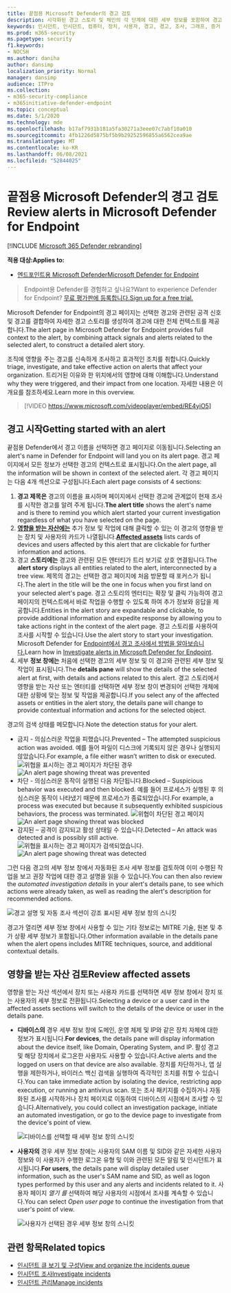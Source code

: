 ```yaml
---
title: 끝점용 Microsoft Defender의 경고 검토
description: 시각화된 경고 스토리 및 체인의 각 단계에 대한 세부 정보를 포함하여 경고 정보를 검토합니다.
keywords: 인시던트, 인시던트, 컴퓨터, 장치, 사용자, 경고, 경고, 조사, 그래프, 증거
ms.prod: m365-security
ms.pagetype: security
f1.keywords:
- NOCSH
ms.author: daniha
author: dansimp
localization_priority: Normal
manager: dansimp
audience: ITPro
ms.collection:
- m365-security-compliance
- m365initiative-defender-endpoint
ms.topic: conceptual
ms.date: 5/1/2020
ms.technology: mde
ms.openlocfilehash: b17af7931b181a5fa30271a3eee07c7abf10a010
ms.sourcegitcommit: 4fb1226d5875bf5b9b29252596855a6562cea9ae
ms.translationtype: MT
ms.contentlocale: ko-KR
ms.lasthandoff: 06/08/2021
ms.locfileid: "52844025"
---
```

# <a name="review-alerts-in-microsoft-defender-for-endpoint"></a><span data-ttu-id="74c67-104">끝점용 Microsoft Defender의 경고 검토</span><span class="sxs-lookup"><span data-stu-id="74c67-104">Review alerts in Microsoft Defender for Endpoint</span></span>

[!INCLUDE [Microsoft 365 Defender rebranding](../../includes/microsoft-defender.md)]


<span data-ttu-id="74c67-105">**적용 대상:**</span><span class="sxs-lookup"><span data-stu-id="74c67-105">**Applies to:**</span></span>
- [<span data-ttu-id="74c67-106">엔드포인트용 Microsoft Defender</span><span class="sxs-lookup"><span data-stu-id="74c67-106">Microsoft Defender for Endpoint</span></span>](https://go.microsoft.com/fwlink/?linkid=2154037)

><span data-ttu-id="74c67-107">Endpoint용 Defender를 경험하고 싶나요?</span><span class="sxs-lookup"><span data-stu-id="74c67-107">Want to experience Defender for Endpoint?</span></span> [<span data-ttu-id="74c67-108">무료 평가판에 등록합니다.</span><span class="sxs-lookup"><span data-stu-id="74c67-108">Sign up for a free trial.</span></span>](https://www.microsoft.com/microsoft-365/windows/microsoft-defender-atp?ocid=docs-wdatp-managealerts-abovefoldlink)

<span data-ttu-id="74c67-109">Microsoft Defender for Endpoint의 경고 페이지는 선택한 경고와 관련된 공격 신호 및 경고를 결합하여 자세한 경고 스토리를 생성하여 경고에 대한 전체 컨텍스트를 제공합니다.</span><span class="sxs-lookup"><span data-stu-id="74c67-109">The alert page in Microsoft Defender for Endpoint provides full context to the alert, by combining attack signals and alerts related to the selected alert, to construct a detailed alert story.</span></span>

<span data-ttu-id="74c67-110">조직에 영향을 주는 경고를 신속하게 조사하고 효과적인 조치를 취합니다.</span><span class="sxs-lookup"><span data-stu-id="74c67-110">Quickly triage, investigate, and take effective action on alerts that affect your organization.</span></span> <span data-ttu-id="74c67-111">트리거된 이유와 한 위치에서의 영향에 대해 이해합니다.</span><span class="sxs-lookup"><span data-stu-id="74c67-111">Understand why they were triggered, and their impact from one location.</span></span> <span data-ttu-id="74c67-112">자세한 내용은 이 개요를 참조하세요.</span><span class="sxs-lookup"><span data-stu-id="74c67-112">Learn more in this overview.</span></span>

> [!VIDEO https://www.microsoft.com/videoplayer/embed/RE4yiO5]

## <a name="getting-started-with-an-alert"></a><span data-ttu-id="74c67-113">경고 시작</span><span class="sxs-lookup"><span data-stu-id="74c67-113">Getting started with an alert</span></span>

<span data-ttu-id="74c67-114">끝점용 Defender에서 경고 이름을 선택하면 경고 페이지로 이동됩니다.</span><span class="sxs-lookup"><span data-stu-id="74c67-114">Selecting an alert's name in Defender for Endpoint will land you on its alert page.</span></span> <span data-ttu-id="74c67-115">경고 페이지에서 모든 정보가 선택한 경고의 컨텍스트로 표시됩니다.</span><span class="sxs-lookup"><span data-stu-id="74c67-115">On the alert page, all the information will be shown in context of the selected alert.</span></span> <span data-ttu-id="74c67-116">각 경고 페이지는 다음 4개 섹션으로 구성됩니다.</span><span class="sxs-lookup"><span data-stu-id="74c67-116">Each alert page consists of 4 sections:</span></span>

1. <span data-ttu-id="74c67-117">**경고 제목은** 경고의 이름을 표시하며 페이지에서 선택한 경고에 관계없이 현재 조사를 시작한 경고를 알려 주게 됩니다.</span><span class="sxs-lookup"><span data-stu-id="74c67-117">**The alert title** shows the alert's name and is there to remind you which alert started your current investigation regardless of what you have selected on the page.</span></span>
2. <span data-ttu-id="74c67-118">[**영향을 받는 자산에는**](#review-affected-assets) 추가 정보 및 작업에 대해 클릭할 수 있는 이 경고의 영향을 받는 장치 및 사용자의 카드가 나열됩니다.</span><span class="sxs-lookup"><span data-stu-id="74c67-118">[**Affected assets**](#review-affected-assets) lists cards of devices and users affected by this alert that are clickable for further information and actions.</span></span>
3. <span data-ttu-id="74c67-119">경고 **스토리에는** 경고와 관련된 모든 엔터티가 트리 보기로 상호 연결됩니다.</span><span class="sxs-lookup"><span data-stu-id="74c67-119">The **alert story** displays all entities related to the alert, interconnected by a tree view.</span></span> <span data-ttu-id="74c67-120">제목의 경고는 선택한 경고 페이지에 처음 방문할 때 포커스가 됩니다.</span><span class="sxs-lookup"><span data-stu-id="74c67-120">The alert in the title will be the one in focus when you first land on your selected alert's page.</span></span> <span data-ttu-id="74c67-121">경고 스토리의 엔터티는 확장 및 클릭 가능하여 경고 페이지의 컨텍스트에서 바로 작업을 수행할 수 있도록 하여 추가 정보와 응답을 제공합니다.</span><span class="sxs-lookup"><span data-stu-id="74c67-121">Entities in the alert story are expandable and clickable, to provide additional information and expedite response by allowing you to take actions right in the context of the alert page.</span></span> <span data-ttu-id="74c67-122">경고 스토리를 사용하여 조사를 시작할 수 있습니다.</span><span class="sxs-lookup"><span data-stu-id="74c67-122">Use the alert story to start your investigation.</span></span> <span data-ttu-id="74c67-123">Microsoft Defender for [Endpoint에서 경고 조사에서 방법을 알아보습니다.](/microsoft-365/security/defender-endpoint/investigate-alerts)</span><span class="sxs-lookup"><span data-stu-id="74c67-123">Learn how in [Investigate alerts in Microsoft Defender for Endpoint](/microsoft-365/security/defender-endpoint/investigate-alerts).</span></span>
4. <span data-ttu-id="74c67-124">세부 **정보 창에는** 처음에 선택한 경고의 세부 정보 및 이 경고와 관련된 세부 정보 및 작업이 표시됩니다.</span><span class="sxs-lookup"><span data-stu-id="74c67-124">The **details pane** will show the details of the selected alert at first, with details and actions related to this alert.</span></span> <span data-ttu-id="74c67-125">경고 스토리에서 영향을 받는 자산 또는 엔터티를 선택하면 세부 정보 창이 변경되어 선택한 개체에 대한 상황에 맞는 정보 및 작업을 제공합니다.</span><span class="sxs-lookup"><span data-stu-id="74c67-125">If you select any of the affected assets or entities in the alert story, the details pane will change to provide contextual information and actions for the selected object.</span></span>

<span data-ttu-id="74c67-126">경고의 검색 상태를 메모합니다.</span><span class="sxs-lookup"><span data-stu-id="74c67-126">Note the detection status for your alert.</span></span> 
- <span data-ttu-id="74c67-127">금지 - 의심스러운 작업을 피했습니다.</span><span class="sxs-lookup"><span data-stu-id="74c67-127">Prevented – The attempted suspicious action was avoided.</span></span> <span data-ttu-id="74c67-128">예를 들어 파일이 디스크에 기록되지 않은 경우나 실행되지 않았습니다.</span><span class="sxs-lookup"><span data-stu-id="74c67-128">For example, a file either wasn’t written to disk or executed.</span></span>
<span data-ttu-id="74c67-129">![위협을 표시하는 경고 페이지가 차단된 경우](images/detstat-prevented.png)</span><span class="sxs-lookup"><span data-stu-id="74c67-129">![An alert page showing threat was prevented](images/detstat-prevented.png)</span></span>
- <span data-ttu-id="74c67-130">차단 - 의심스러운 동작이 실행된 다음 차단됩니다.</span><span class="sxs-lookup"><span data-stu-id="74c67-130">Blocked – Suspicious behavior was executed and then blocked.</span></span> <span data-ttu-id="74c67-131">예를 들어 프로세스가 실행된 후 의심스러운 동작이 나타냈기 때문에 프로세스가 종료되었습니다.</span><span class="sxs-lookup"><span data-stu-id="74c67-131">For example, a process was executed but because it subsequently exhibited suspicious behaviors, the process was terminated.</span></span>
<span data-ttu-id="74c67-132">![위협이 차단된 경고 페이지](images/detstat-blocked.png)</span><span class="sxs-lookup"><span data-stu-id="74c67-132">![An alert page showing threat was blocked](images/detstat-blocked.png)</span></span>
- <span data-ttu-id="74c67-133">감지된 – 공격이 감지되고 활성 상태일 수 있습니다.</span><span class="sxs-lookup"><span data-stu-id="74c67-133">Detected – An attack was detected and is possibly still active.</span></span>
<span data-ttu-id="74c67-134">![위협을 표시하는 경고 페이지가 검색되었습니다.](images/detstat-detected.png)</span><span class="sxs-lookup"><span data-stu-id="74c67-134">![An alert page showing threat was detected](images/detstat-detected.png)</span></span>




<span data-ttu-id="74c67-135">그런 다음 경고의  세부 정보 창에서 자동화된 조사 세부 정보를 검토하여 이미 수행된 작업을 보고 권장 작업에 대한 경고 설명을 읽을 수 있습니다.</span><span class="sxs-lookup"><span data-stu-id="74c67-135">You can then also review the *automated investigation details* in your alert's details pane, to see which actions were already taken, as well as reading the alert's description for recommended actions.</span></span>

![경고 설명 및 자동 조사 섹션이 강조 표시된 세부 정보 창의 스니킷](images/alert-air-and-alert-description.png)

<span data-ttu-id="74c67-137">경고가 열리면 세부 정보 창에서 사용할 수 있는 기타 정보로는 MITRE 기술, 원본 및 추가 상황 세부 정보가 포함됩니다.</span><span class="sxs-lookup"><span data-stu-id="74c67-137">Other information available in the details pane when the alert opens includes MITRE techniques, source, and additional contextual details.</span></span>




## <a name="review-affected-assets"></a><span data-ttu-id="74c67-138">영향을 받는 자산 검토</span><span class="sxs-lookup"><span data-stu-id="74c67-138">Review affected assets</span></span>

<span data-ttu-id="74c67-139">영향을 받는 자산 섹션에서 장치 또는 사용자 카드를 선택하면 세부 정보 창에서 장치 또는 사용자의 세부 정보로 전환됩니다.</span><span class="sxs-lookup"><span data-stu-id="74c67-139">Selecting a device or a user card in the affected assets sections will switch to the details of the device or user in the details pane.</span></span>

- <span data-ttu-id="74c67-140">**디바이스의** 경우 세부 정보 창에 도메인, 운영 체제 및 IP와 같은 장치 자체에 대한 정보가 표시됩니다.</span><span class="sxs-lookup"><span data-stu-id="74c67-140">**For devices**, the details pane will display information about the device itself, like Domain, Operating System, and IP.</span></span> <span data-ttu-id="74c67-141">활성 경고 및 해당 장치에서 로그온한 사용자도 사용할 수 있습니다.</span><span class="sxs-lookup"><span data-stu-id="74c67-141">Active alerts and the logged on users on that device are also available.</span></span> <span data-ttu-id="74c67-142">장치를 차단하거나, 앱 실행을 제한하거나, 바이러스 백신 검색을 실행하여 즉각적인 조치를 취할 수 있습니다.</span><span class="sxs-lookup"><span data-stu-id="74c67-142">You can take immediate action by isolating the device, restricting app execution, or running an antivirus scan.</span></span> <span data-ttu-id="74c67-143">또는 조사 패키지를 수집하거나 자동화된 조사를 시작하거나 장치 페이지로 이동하여 디바이스의 시점에서 조사할 수 있습니다.</span><span class="sxs-lookup"><span data-stu-id="74c67-143">Alternatively, you could collect an investigation package, initiate an automated investigation, or go to the device page to investigate from the device's point of view.</span></span>

   ![디바이스를 선택할 때 세부 정보 창의 스니킷](images/device-page-details.png)

- <span data-ttu-id="74c67-145">**사용자의** 경우 세부 정보 창에는 사용자의 SAM 이름 및 SID와 같은 자세한 사용자 정보와 이 사용자가 수행한 로그온 유형 및 이와 관련된 모든 알림 및 인시던트가 표시됩니다.</span><span class="sxs-lookup"><span data-stu-id="74c67-145">**For users**, the details pane will display detailed user information, such as the user's SAM name and SID, as well as logon types performed by this user and any alerts and incidents related to it.</span></span> <span data-ttu-id="74c67-146">사용자 페이지 *열기 를* 선택하여 해당 사용자의 시점에서 조사를 계속할 수 있습니다.</span><span class="sxs-lookup"><span data-stu-id="74c67-146">You can select *Open user page* to continue the investigation from that user's point of view.</span></span>

   ![사용자가 선택된 경우 세부 정보 창의 스니킷](images/user-page-details.png)


## <a name="related-topics"></a><span data-ttu-id="74c67-148">관련 항목</span><span class="sxs-lookup"><span data-stu-id="74c67-148">Related topics</span></span>

- [<span data-ttu-id="74c67-149">인시던트 큐 보기 및 구성</span><span class="sxs-lookup"><span data-stu-id="74c67-149">View and organize the incidents queue</span></span>](view-incidents-queue.md)
- [<span data-ttu-id="74c67-150">인시던트 조사</span><span class="sxs-lookup"><span data-stu-id="74c67-150">Investigate incidents</span></span>](investigate-incidents.md)
- [<span data-ttu-id="74c67-151">인시던트 관리</span><span class="sxs-lookup"><span data-stu-id="74c67-151">Manage incidents</span></span>](manage-incidents.md)
